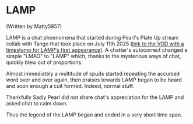 # LAMP

(Written by <span class="tw-name col-matty">Matty5957</span>)

LAMP is a chat phoenomena that started during Pearl's Plate Up stream collab with Tango that took place on July 11th 2025 ([link to the VOD with a timestamp for LAMP's first appearance](https://youtu.be/o04Tkjg7G-I?t=5929)). A chatter's autocorrect changed a simple "LMAO" to "LAMP" which, thanks to the mysterious ways of chat, quickly blew out of proportions.

Almost immediately a multitude of spuds started repeating the accursed word over and over again, then praises towards LAMP began to be heard and soon enough a cult formed. Indeed, normal stuff.

<span class="strike">Thankfully</span> Sadly Pearl did not share chat's appreciation for the LAMP and asked chat to calm down.

Thus the legend of the LAMP began and ended in a very short time span.
